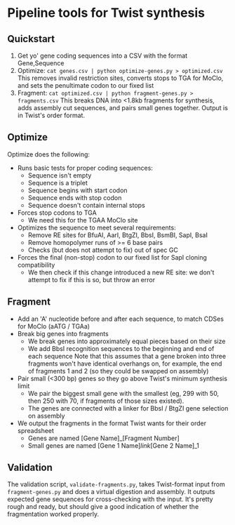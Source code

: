 # Pipeline tools for Twist synthesis

## Quickstart
1. Get yo' gene coding sequences into a CSV with the format Gene,Sequence
2. Optimize: `cat genes.csv | python optimize-genes.py > optimized.csv`
   This removes invalid restriction sites, converts stops to TGA for MoClo, and sets the penultimate codon to our fixed list
3. Fragment: `cat optimized.csv | python fragment-genes.py > fragments.csv`
   This breaks DNA into <1.8kb fragments for synthesis, adds assembly cut sequences, and pairs small genes together. Output is in Twist's order format.


## Optimize
Optimize does the following:
* Runs basic tests for proper coding sequences:
  * Sequence isn't empty
  * Sequence is a triplet
  * Sequence begins with start codon
  * Sequence ends with stop codon
  * Sequence doesn't contain internal stops
* Forces stop codons to TGA
  * We need this for the TGAA MoClo site
* Optimizes the sequence to meet several requirements:
  * Remove RE sites for BfuAI, AarI, BtgZI, BbsI, BsmBI, SapI, BsaI
  * Remove homopolymer runs of >= 6 base pairs
  * Checks (but does not attempt to fix) out of spec GC
* Forces the final (non-stop) codon to our fixed list for SapI cloning compatibility
  * We then check if this change introduced a new RE site: we don't attempt to fix if this is so, but throw an error

## Fragment
* Add an 'A' nucleotide before and after each sequence, to match CDSes for MoClo (aATG / TGAa)
* Break big genes into fragments
  * We break genes into approximately equal pieces based on their size
  * We add BbsI recognition sequences to the beginning and end of each sequence
    Note that this assumes that a gene broken into three fragments won't have identical overhangs on, for example, the end of fragments 1 and 2 (so they could be swapped on assembly)
* Pair small (<300 bp) genes so they go above Twist's minimum synthesis limit
  * We pair the biggest small gene with the smallest (eg, 299 with 50, then 250 with 70, if fragments of those sizes existed).
  * The genes are connected with a linker for BbsI / BtgZI gene selection on assembly
* We output the fragments in the format Twist wants for their order spreadsheet
  * Genes are named [Gene Name]_[Fragment Number]
  * Small genes are named [Gene 1 Name]_link_[Gene 2 Name]_1

## Validation
The validation script, `validate-fragments.py`, takes Twist-format input from
`fragment-genes.py` and does a virtual digestion and assembly. It outputs
expected gene sequences for cross-checking with the input. It's pretty rough and
ready, but should give a good indication of whether the fragmentation worked
properly.
